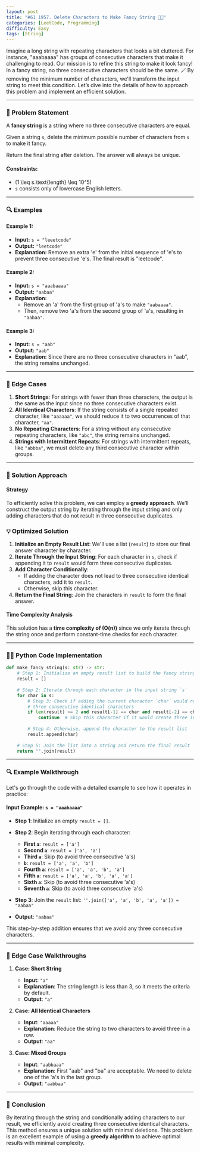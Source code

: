```yaml
---
layout: post  
title: "#61 1957. Delete Characters to Make Fancy String 🧠🚀"
categories: [LeetCode, Programming]
difficulty: Easy
tags: [String]
---
```



Imagine a long string with repeating characters that looks a bit cluttered. For instance, "aaabaaaa" has groups of consecutive characters that make it challenging to read. Our mission is to refine this string to make it look fancy! In a fancy string, no three consecutive characters should be the same. 🪄 By removing the minimum number of characters, we'll transform the input string to meet this condition. Let’s dive into the details of how to approach this problem and implement an efficient solution.

---

### 📜 Problem Statement
A **fancy string** is a string where no three consecutive characters are equal.

Given a string `s`, delete the minimum possible number of characters from `s` to make it fancy.

Return the final string after deletion. The answer will always be unique.

#### Constraints:
- \(1 \leq s.\text{length} \leq 10^5\)
- `s` consists only of lowercase English letters.

---

### 🔍 Examples

#### Example 1:
- **Input:** `s = "leeetcode"`
- **Output:** `"leetcode"`
- **Explanation:** Remove an extra 'e' from the initial sequence of 'e's to prevent three consecutive 'e's. The final result is "leetcode".

#### Example 2:
- **Input:** `s = "aaabaaaa"`
- **Output:** `"aabaa"`
- **Explanation:** 
  - Remove an 'a' from the first group of 'a's to make `"aabaaaa"`.
  - Then, remove two 'a's from the second group of 'a's, resulting in `"aabaa"`.

#### Example 3:
- **Input:** `s = "aab"`
- **Output:** `"aab"`
- **Explanation:** Since there are no three consecutive characters in "aab", the string remains unchanged.

---

### 🚩 Edge Cases
1. **Short Strings**: For strings with fewer than three characters, the output is the same as the input since no three consecutive characters exist.
2. **All Identical Characters**: If the string consists of a single repeated character, like `"aaaaaa"`, we should reduce it to two occurrences of that character, `"aa"`.
3. **No Repeating Characters**: For a string without any consecutive repeating characters, like `"abc"`, the string remains unchanged.
4. **Strings with Intermittent Repeats**: For strings with intermittent repeats, like `"abbba"`, we must delete any third consecutive character within groups.

---

### 🧩 Solution Approach

#### Strategy
To efficiently solve this problem, we can employ a **greedy approach**. We’ll construct the output string by iterating through the input string and only adding characters that do not result in three consecutive duplicates.

### 💡 Optimized Solution
1. **Initialize an Empty Result List**: We'll use a list (`result`) to store our final answer character by character.
2. **Iterate Through the Input String**: For each character in `s`, check if appending it to `result` would form three consecutive duplicates.
3. **Add Character Conditionally**:
   - If adding the character does not lead to three consecutive identical characters, add it to `result`.
   - Otherwise, skip this character.
4. **Return the Final String**: Join the characters in `result` to form the final answer.

#### Time Complexity Analysis
This solution has a **time complexity of \(O(n)\)** since we only iterate through the string once and perform constant-time checks for each character.

---

### 🧑‍💻 Python Code Implementation

```python
def make_fancy_string(s: str) -> str:
    # Step 1: Initialize an empty result list to build the fancy string
    result = []
    
    # Step 2: Iterate through each character in the input string `s`
    for char in s:
        # Step 3: Check if adding the current character `char` would result in
        # three consecutive identical characters
        if len(result) >= 2 and result[-1] == char and result[-2] == char:
            continue  # Skip this character if it would create three in a row
        
        # Step 4: Otherwise, append the character to the result list
        result.append(char)
    
    # Step 5: Join the list into a string and return the final result
    return "".join(result)
```

---

### 🔍 Example Walkthrough

Let's go through the code with a detailed example to see how it operates in practice:

#### Input Example: `s = "aaabaaaa"`
- **Step 1**: Initialize an empty `result = []`.
  
- **Step 2**: Begin iterating through each character:
  - **First `a`**: `result = ['a']`
  - **Second `a`**: `result = ['a', 'a']`
  - **Third `a`**: Skip (to avoid three consecutive 'a's)
  - **`b`**: `result = ['a', 'a', 'b']`
  - **Fourth `a`**: `result = ['a', 'a', 'b', 'a']`
  - **Fifth `a`**: `result = ['a', 'a', 'b', 'a', 'a']`
  - **Sixth `a`**: Skip (to avoid three consecutive 'a's)
  - **Seventh `a`**: Skip (to avoid three consecutive 'a's)

- **Step 3**: Join the `result` list: `''.join(['a', 'a', 'b', 'a', 'a']) = "aabaa"`
  
- **Output**: `"aabaa"`

This step-by-step addition ensures that we avoid any three consecutive characters.

---

### 🧐 Edge Case Walkthroughs

1. **Case: Short String**  
   - **Input**: `"a"`
   - **Explanation**: The string length is less than 3, so it meets the criteria by default.
   - **Output**: `"a"`

2. **Case: All Identical Characters**  
   - **Input**: `"aaaaa"`
   - **Explanation**: Reduce the string to two characters to avoid three in a row.
   - **Output**: `"aa"`

3. **Case: Mixed Groups**  
   - **Input**: `"aabbaaa"`
   - **Explanation**: First "aab" and "ba" are acceptable. We need to delete one of the 'a's in the last group.
   - **Output**: `"aabbaa"`

---

### 📝 Conclusion

By iterating through the string and conditionally adding characters to our result, we efficiently avoid creating three consecutive identical characters. This method ensures a unique solution with minimal deletions. This problem is an excellent example of using a **greedy algorithm** to achieve optimal results with minimal complexity.
